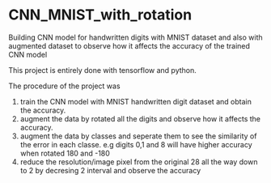 # CNN_MNIST_with_rotation
Building CNN model for handwritten digits with MNIST dataset and also with augmented dataset to observe how it affects the accuracy of the trained CNN model

This project is entirely done with tensorflow and python.

The procedure of the project was 

1. train the CNN model with MNIST handwritten digit dataset and obtain the accuracy.
2. augment the data by rotated all the digits and observe how it affects the accuracy.
3. augment the data by classes and seperate them to see the similarity of the error in each classe.
  e.g digits 0,1 and 8 will have higher accuracy when rotated 180 and -180 
4. reduce the resolution/image pixel from the original 28 all the way down to 2 by decresing 2 interval and observe the accuracy
